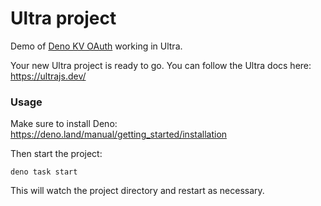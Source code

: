# Ultra project

Demo of [Deno KV OAuth](https://deno.land/x/deno_kv_oauth) working in Ultra.

Your new Ultra project is ready to go. You can follow the Ultra docs here: https://ultrajs.dev/

### Usage

Make sure to install Deno: https://deno.land/manual/getting_started/installation

Then start the project:

```
deno task start
```

This will watch the project directory and restart as necessary.